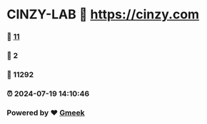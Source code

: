 # CINZY-LAB :link: https://cinzy.com 
### :page_facing_up: [11](https://cinzy.com/tag.html) 
### :speech_balloon: 2 
### :hibiscus: 11292 
### :alarm_clock: 2024-07-19 14:10:46 
### Powered by :heart: [Gmeek](https://github.com/Meekdai/Gmeek)
